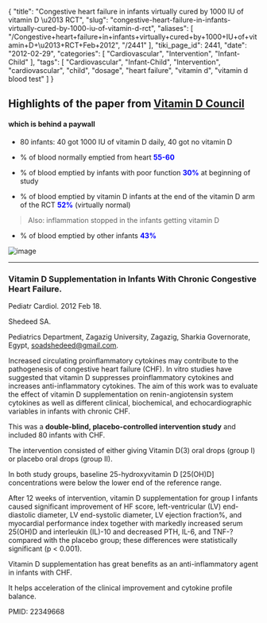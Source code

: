 {
    "title": "Congestive heart failure in infants virtually cured by 1000 IU of vitamin D \u2013 RCT",
    "slug": "congestive-heart-failure-in-infants-virtually-cured-by-1000-iu-of-vitamin-d-rct",
    "aliases": [
        "/Congestive+heart+failure+in+infants+virtually+cured+by+1000+IU+of+vitamin+D+\u2013+RCT+Feb+2012",
        "/2441"
    ],
    "tiki_page_id": 2441,
    "date": "2012-02-29",
    "categories": [
        "Cardiovascular",
        "Intervention",
        "Infant-Child"
    ],
    "tags": [
        "Cardiovascular",
        "Infant-Child",
        "Intervention",
        "cardiovascular",
        "child",
        "dosage",
        "heart failure",
        "vitamin d",
        "vitamin d blood test"
    ]
}


## Highlights of the paper from [Vitamin D Council](http://blog.vitamindcouncil.org/2012/02/28/infant-heart-failure-and-vitamin-d-supplementation/%20)

#### which is behind a paywall

* 80 infants: 40 got 1000 IU of vitamin D daily, 40 got no vitamin D

* % of blood normally emptied from heart  **<span style="color:#00F;">55-60</span>** 

* % of blood emptied by infants with poor function **<span style="color:#00F;">30%</span>**  at beginning of study

* % of blood emptied by vitamin D infants at the end of the vitamin D arm of the RCT **<span style="color:#00F;">52%</span>**  (virtually normal)

> Also: inflammation stopped in the infants getting vitamin D

* % of blood emptied by other infants  **<span style="color:#00F;">43%</span>** 

<img src="https://d378j1rmrlek7x.cloudfront.net/attachments/gif/infant-chf.gif" alt="image" style="max-width: 400px;">

---

### Vitamin D Supplementation in Infants With Chronic Congestive Heart Failure.

Pediatr Cardiol. 2012 Feb 18.

Shedeed SA.

Pediatrics Department, Zagazig University, Zagazig, Sharkia Governorate, Egypt, soadshedeed@gmail.com.

Increased circulating proinflammatory cytokines may contribute to the pathogenesis of congestive heart failure (CHF). In vitro studies have suggested that vitamin D suppresses proinflammatory cytokines and increases anti-inflammatory cytokines. The aim of this work was to evaluate the effect of vitamin D supplementation on renin-angiotensin system cytokines as well as different clinical, biochemical, and echocardiographic variables in infants with chronic CHF. 

This was a  **double-blind, placebo-controlled intervention study**  and included 80 infants with CHF. 

The intervention consisted of either giving Vitamin D(3) oral drops (group I) or placebo oral drops (group II). 

In both study groups, baseline 25-hydroxyvitamin D <span>[25(OH)D]</span> concentrations were below the lower end of the reference range. 

After 12 weeks of intervention, vitamin D supplementation for group I infants caused significant improvement of HF score, left-ventricular (LV) end-diastolic diameter, LV end-systolic diameter, LV ejection fraction%, and myocardial performance index together with markedly increased serum 25(OH)D and interleukin (IL)-10 and decreased PTH, IL-6, and TNF-? compared with the placebo group; these differences were statistically significant (p < 0.001). 

Vitamin D supplementation has great benefits as an anti-inflammatory agent in infants with CHF.

It helps acceleration of the clinical improvement and cytokine profile balance.

PMID:     22349668